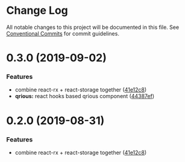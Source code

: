 # Change Log

All notable changes to this project will be documented in this file.
See [Conventional Commits](https://conventionalcommits.org) for commit guidelines.

# 0.3.0 (2019-09-02)


### Features

* combine react-rx + react-storage together ([41e12c8](https://github.com/rx-ts/react/commit/41e12c8))
* **qrious:** react hooks based qrious component ([44387ef](https://github.com/rx-ts/react/commit/44387ef))





# 0.2.0 (2019-08-31)


### Features

* combine react-rx + react-storage together ([41e12c8](https://github.com/rx-ts/react/commit/41e12c8))
